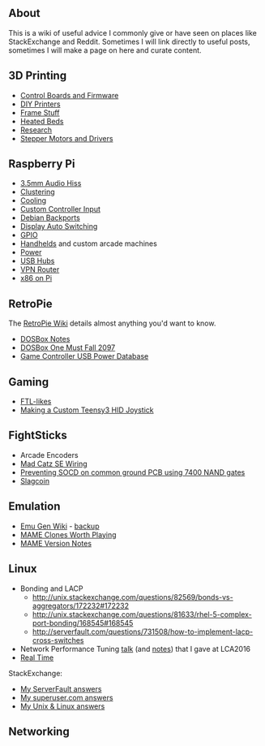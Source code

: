 ## About

This is a wiki of useful advice I commonly give or have seen on places like StackExchange and Reddit. Sometimes I will link directly to useful posts, sometimes I will make a page on here and curate content.

## 3D Printing

* [Control Boards and Firmware](3D-Printing-Control-Boards-and-Firmware)
* [DIY Printers](3D-Printing-DIY-Printers)
* [Frame Stuff](3D-Printing-Frame-Stuff)
* [Heated Beds](3D-Printing-Heated-Beds)
* [Research](3D-Printing-Research)
* [Stepper Motors and Drivers](3D-Printing-Stepper-Motors-and-Drivers)

## Raspberry Pi

* [3.5mm Audio Hiss](Raspberry-Pi-3.5mm-Audio-Hiss)
* [Clustering](Raspberry-Pi-Clustering)
* [Cooling](Raspberry-Pi-Cooling)
* [Custom Controller Input](Raspberry-Pi-Custom-Controller-Input)
* [Debian Backports](Raspberry-Pi-Debian-Backports)
* [Display Auto Switching](Raspberry-Pi-Display-Auto-Switching)
* [GPIO](Raspberry-Pi-GPIO)
* [Handhelds](Raspberry-Pi-Handhelds) and custom arcade machines
* [Power](Raspberry-Pi-Power)
* [USB Hubs](http://elinux.org/RPi_Powered_USB_Hubs)
* [VPN Router](https://gist.github.com/superjamie/ac55b6d2c080582a3e64)
* [x86 on Pi](x86-on-Pi)

## RetroPie

The [RetroPie Wiki](https://github.com/RetroPie/RetroPie-Setup/wiki) details almost anything you'd want to know.

* [DOSBox Notes](RetroPie-DOSBox-Notes)
* [DOSBox One Must Fall 2097](RetroPie-DOSBox-OMF2097)
* [Game Controller USB Power Database](Game-Controller-USB-Power-Database)

## Gaming

* [FTL-likes](Gaming-FTL-likes)
* [Making a Custom Teensy3 HID Joystick](Gaming-Making-a-Custom-Teensy3-HID-Joystick)

## FightSticks

* Arcade Encoders
* [Mad Catz SE Wiring](Mad-Catz-SE-Wiring)
* [Preventing SOCD on common ground PCB using 7400 NAND gates](http://forums.shoryuken.com/discussion/147393/guide-preventing-socd-on-any-common-ground-pcb-by-using-7400-chips/p1)
* [Slagcoin](http://slagcoin.com/joystick/introduction.html)

## Emulation

* [Emu Gen Wiki](http://emulation.gametechwiki.com/) - [backup](https://emulation.miraheze.org/)
* [MAME Clones Worth Playing](MAME-Clones-Worth-Playing)
* [MAME Version Notes](MAME-Version-Notes)

## Linux

* Bonding and LACP
    * http://unix.stackexchange.com/questions/82569/bonds-vs-aggregators/172232#172232
    * http://unix.stackexchange.com/questions/81633/rhel-5-complex-port-bonding/168545#168545
    * http://serverfault.com/questions/731508/how-to-implement-lacp-cross-switches
* Network Performance Tuning [talk](https://www.youtube.com/watch?v=ZYCKSN4xf84) (and [notes](http://jbainbri.github.io/lca2016.html)) that I gave at LCA2016
* [Real Time](Linux-Real-Time)

StackExchange:

* [My ServerFault answers](http://serverfault.com/users/122677/suprjami?tab=answers&sort=votes)
* [My superuser.com answers](http://superuser.com/users/136766/suprjami?tab=answers&sort=votes)
* [My Unix & Linux answers](http://unix.stackexchange.com/users/39229/suprjami?tab=answers&sort=votes)

## Networking